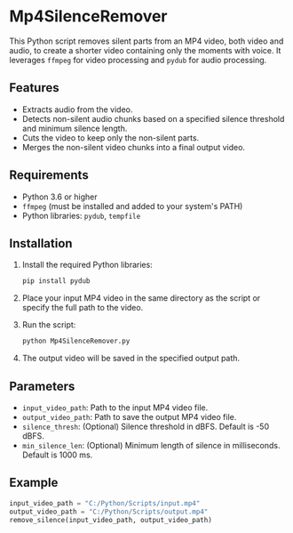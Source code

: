 # Mp4SilenceRemover

This Python script removes silent parts from an MP4 video, both video and audio, to create a shorter video containing only the moments with voice. It leverages `ffmpeg` for video processing and `pydub` for audio processing.

## Features
- Extracts audio from the video.
- Detects non-silent audio chunks based on a specified silence threshold and minimum silence length.
- Cuts the video to keep only the non-silent parts.
- Merges the non-silent video chunks into a final output video.

## Requirements
- Python 3.6 or higher
- `ffmpeg` (must be installed and added to your system's PATH)
- Python libraries: `pydub`, `tempfile`

## Installation
1. Install the required Python libraries:
    ```sh
    pip install pydub
    ```

2. Place your input MP4 video in the same directory as the script or specify the full path to the video.

3. Run the script:
    ```sh
    python Mp4SilenceRemover.py
    ```

4. The output video will be saved in the specified output path.

## Parameters
- `input_video_path`: Path to the input MP4 video file.
- `output_video_path`: Path to save the output MP4 video file.
- `silence_thresh`: (Optional) Silence threshold in dBFS. Default is -50 dBFS.
- `min_silence_len`: (Optional) Minimum length of silence in milliseconds. Default is 1000 ms.

## Example
```python
input_video_path = "C:/Python/Scripts/input.mp4"
output_video_path = "C:/Python/Scripts/output.mp4"
remove_silence(input_video_path, output_video_path)

